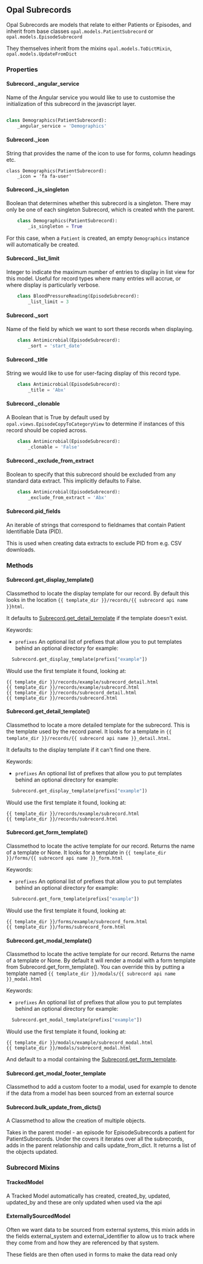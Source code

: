## Opal Subrecords

Opal Subrecords are models that relate to either Patients or Episodes, and inherit from
base classes `opal.models.PatientSubrecord` or `opal.models.EpisodeSubrecord`

They themselves inherit from the mixins `opal.models.ToDictMixin`, `opal.models.UpdateFromDict`

### Properties

#### Subrecord._angular_service

Name of the Angular service you would like to use to customise the initialization of this
subrecord in the javascript layer.

```python

class Demographics(PatientSubrecord):
    _angular_service = 'Demographics'
```

#### Subrecord._icon

String that provides the name of the icon to use for forms, column headings etc.

    class Demographics(PatientSubrecord):
        _icon = 'fa fa-user'

#### Subrecord._is_singleton

Boolean that determines whether this subrecord is a singleton.
There may only be one of each singleton Subrecord, which is created whth the parent.

```python
    class Demographics(PatientSubrecord):
        _is_singleton = True
```

For this case, when a `Patient` is created, an empty `Demographics` instance will
automatically be created.

#### Subrecord._list_limit

Integer to indicate the maximum number of entries to display in list view for this
model. Useful for record types where many entries will accrue, or where display is
particularly verbose.

```python
    class BloodPressureReading(EpisodeSubrecord):
        _list_limit = 3
```

#### Subrecord._sort

Name of the field by which we want to sort these records when displaying.

```python
    class Antimicrobial(EpisodeSubrecord):
        _sort = 'start_date'
```

#### Subrecord._title

String we would like to use for user-facing display of this record type.

```python
    class Antimicrobial(EpisodeSubrecord):
        _title = 'Abx'
```

#### Subrecord._clonable

A Boolean that is True by default used by `opal.views.EpisodeCopyToCategoryView`
to determine if instances of this record should be copied across.

```python
    class Antimicrobial(EpisodeSubrecord):
        _clonable = 'False'
```

#### Subrecord._exclude_from_extract

Boolean to specify that this subrecord should be excluded from any standard data extract.
This implicitly defaults to False.

```python
    class Antimicrobial(EpisodeSubrecord):
        _exclude_from_extract = 'Abx'
```

#### Subrecord.pid_fields

An iterable of strings that correspond to fieldnames that contain Patient Identifiable Data (PID).

This is used when creating data extracts to exclude PID from e.g. CSV downloads.

### Methods

#### Subrecord.get_display_template()

Classmethod to locate the display template for our record. By default this
looks in the location `{{ template_dir }}/records/{{ subrecord api name }}html`.

It defaults to [Subrecord.get_detail_template](#subrecordget_detail_template) if the template doesn't exist.

Keywords:

* `prefixes` An optional list of prefixes that allow you to put templates behind an optional
directory for example:

```python
  Subrecord.get_display_template(prefixs["example"])
```

Would use the first template it found, looking at:

```
{{ template_dir }}/records/example/subrecord_detail.html
{{ template_dir }}/records/example/subrecord.html
{{ template_dir }}/records/subrecord_detail.html
{{ template_dir }}/records/subrecord.html
```

#### Subrecord.get_detail_template()

Classmethod to locate a more detailed template for the subrecord. This is the
template used by the record panel. It looks for a template in
`{{ template_dir }}/records/{{ subrecord api name }}_detail.html`.

It defaults to the display template if it can't find one there.


Keywords:

* `prefixes` An optional list of prefixes that allow you to put templates behind an optional
directory for example:

```python
  Subrecord.get_display_template(prefixs["example"])
```

Would use the first template it found, looking at:
```
{{ template_dir }}/records/example/subrecord.html
{{ template_dir }}/records/subrecord.html
```


#### Subrecord.get_form_template()

Classmethod to locate the active template for our record. Returns the name of a template or None.
It looks for a template in `{{ template_dir }}/forms/{{ subrecord api name }}_form.html`

Keywords:

* `prefixes` An optional list of prefixes that allow you to put templates behind an optional
directory for example:

```python
  Subrecord.get_form_template(prefixs["example"])
```

Would use the first template it found, looking at:
```
{{ template_dir }}/forms/example/subrecord_form.html
{{ template_dir }}/forms/subrecord_form.html
```


#### Subrecord.get_modal_template()

Classmethod to locate the active template for our record. Returns the name of a template or None.
By default it will render a modal with a form template from Subrecord.get_form_template(). You can
override this by putting a template named `{{ template_dir }}/modals/{{ subrecord api name }}_modal.html`

Keywords:

* `prefixes` An optional list of prefixes that allow you to put templates behind an optional
directory for example:

```python
  Subrecord.get_modal_template(prefixs["example"])
```

Would use the first template it found, looking at:
```
{{ template_dir }}/modals/example/subrecord_modal.html
{{ template_dir }}/modals/subrecord_modal.html
```

And default to a modal containing the [Subrecord.get_form_template](#subrecordget_form_template).


#### Subrecord.get_modal_footer_template

Classmethod to add a custom footer to a modal, used for example to denote if
the data from a model has been sourced from an external source


#### Subrecord.bulk_update_from_dicts()

A Classmethod to allow the creation of multiple objects.

Takes in the parent model - an episode
for EpisodeSubrecords a patient for PatientSubrecords. Under the covers it iterates
over all the subrecords, adds in the parent relationship and calls update_from_dict. It returns a list of the objects updated.

### Subrecord Mixins

#### TrackedModel

A Tracked Model automatically has created, created_by, updated, updated_by and
these are only updated when used via the api

#### ExternallySourcedModel

Often we want data to be sourced from external systems, this mixin adds in the
fields external_system and external_identifier to allow us to track where
they come from and how they are referenced by that system.

These fields are then often used in forms to make the data read only
